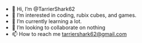- 👋 Hi, I’m @TarrierShark62
- 👀 I’m interested in coding, rubix cubes, and games.
- 🌱 I’m currently learning a lot.
- 💞️ I’m looking to collaborate on nothing
- 📫 How to reach me tarriershark62@gmail.com

<!---
TarrierShark62/TarrierShark62 is a ✨ special ✨ repository because its `README.md` (this file) appears on your GitHub profile.
You can click the Preview link to take a look at your changes.
--->
